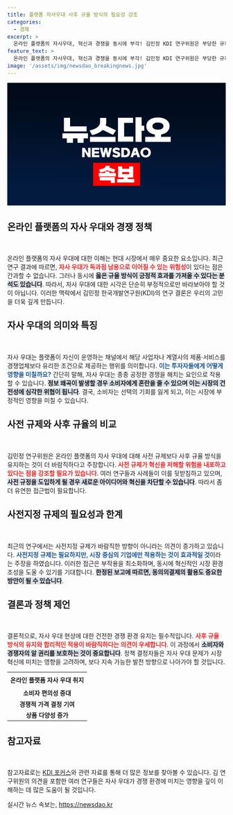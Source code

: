 ```yaml
---
title: 플랫폼 자사우대 사후 규율 방식의 필요성 강조
categories:
  - 경제
excerpt: >
  온라인 플랫폼의 자사우대, 혁신과 경쟁을 동시에 부각! 김민정 KDI 연구위원은 부당한 규제보다 사후 규율을 통해 균형 잡힌 경쟁 정책이 필요하다고 강조했습니다. 소비자 편익과 플랫폼 혁신, 어떻게 조화시킬까? 클릭하여 자세히 알아보세요!
feature_text: >
  온라인 플랫폼의 자사우대, 혁신과 경쟁을 동시에 부각! 김민정 KDI 연구위원은 부당한 규제보다 사후 규율을 통해 균형 잡힌 경쟁 정책이 필요하다고 강조했습니다. 소비자 편익과 플랫폼 혁신, 어떻게 조화시킬까? 클릭하여 자세히 알아보세요!
image: '/assets/img/newsdao_breakingnews.jpg'
---
```


<p><img src="/assets/img/newsdao_breakingnews.jpg" alt="koreaapp 속보" /></p>

<h2 data-ke-size="size26">온라인 플랫폼의 자사 우대와 경쟁 정책</h2>

<p data-ke-size="size16">&nbsp;</p>

<p>온라인 플랫폼의 자사 우대에 대한 이해는 현대 시장에서 매우 중요한 요소입니다. 최근 연구 결과에 따르면, <b><span style="color: #ee2323;">자사 우대가 독과점 남용으로 이어질 수 있는 위험성</span></b>이 있다는 점은 간과할 수 없습니다. 그러나 동시에 <b><span style="background-color: #21538527;">옳은 규율 방식이 긍정적 효과를 가져올 수 있다는 분석도 있습니다</span></b>. 따라서, 자사 우대에 대한 시각은 단순히 부정적으로만 바라보아야 할 것이 아닙니다. 이러한 맥락에서 김민정 한국개발연구원(KDI)의 연구 결론은 우리의 고민을 더욱 깊게 만듭니다.</p>

<h2 data-ke-size="size26">자사 우대의 의미와 특징</h2>

<p data-ke-size="size16">&nbsp;</p>

<p>자사 우대는 플랫폼이 자신이 운영하는 채널에서 해당 사업자나 계열사의 제품·서비스를 경쟁업체보다 유리한 조건으로 제공하는 행위를 의미합니다. <b><span style="color: #1a5490;">이는 투자자들에게 어떻게 영향을 미칠까요?</span></b> 간단히 말해, 자사 우대는 종종 공정한 경쟁을 해치는 요인으로 작용할 수 있습니다. <b><span style="background-color: #21538527;">정보 왜곡이 발생할 경우 소비자에게 혼란을 줄 수 있으며 이는 시장의 건전성에 심각한 위협이 됩니다</span></b>. 결국, 소비자는 선택의 기회를 잃게 되고, 이는 시장에 부정적인 영향을 미칠 수 있습니다.</p>

<h2 data-ke-size="size26">사전 규제와 사후 규율의 비교</h2>

<p data-ke-size="size16">&nbsp;</p>

<p>김민정 연구위원은 온라인 플랫폼의 자사 우대에 대해 사전 규제보다 사후 규율 방식을 유지하는 것이 더 바람직하다고 주장합니다. <b><span style="color: #ee2323;">사전 규제가 혁신을 저해할 위험을 내포하고 있다는 점을 강조할 필요가 있습니다</span></b>. 여러 연구들과 사례들이 이를 뒷받침하고 있으며, <b><span style="background-color: #21538527;">사전 규정을 도입하게 될 경우 새로운 아이디어와 혁신을 차단할 수 있습니다</span></b>. 따라서 좀 더 유연한 접근법이 필요합니다.</p>

<h2 data-ke-size="size26">사전지정 규제의 필요성과 한계</h2>

<p data-ke-size="size16">&nbsp;</p>

<p>최근의 연구에서는 사전지정 규제가 바람직한 방향이 아니라는 의견이 증가하고 있습니다. <b><span style="color: #1a5490;">사전지정 규제는 필요하지만, 시장 중심의 기업에만 적용하는 것이 효과적일 것</span></b>이라는 주장을 하였습니다. 이러한 접근은 부작용을 최소화하며, 동시에 혁신적인 시장 환경 조성을 도울 수 있기를 기대합니다. <b><span style="background-color: #21538527;">한정된 보고에 따르면, 동의의결제의 활용도 중요한 방안이 될 수 있습니다</span></b>.</p>

<h2 data-ke-size="size26">결론과 정책 제언</h2>

<p data-ke-size="size16">&nbsp;</p>

<p>결론적으로, 자사 우대 현상에 대한 건전한 경쟁 환경 유지는 필수적입니다. <b><span style="color: #ee2323;">사후 규율 방식의 유지와 합리적인 적용이 바람직하다는 의견이 우세합니다</span></b>. 이 과정에서 <b><span style="background-color: #21538527;">소비자와 경쟁자의 알 권리를 보호하는 것이 중요합니다</span></b>. 정책 결정자들은 자사 우대 문제가 시장 혁신에 미치는 영향을 고려하며, 보다 지속 가능한 발전 방향으로 나아가야 할 것입니다. </p>

<table style="width: 100%; border-collapse: collapse;">
    <tr>
        <td style="text-align: center; height: 30px;"><b>온라인 플랫폼 자사 우대 취지</b></td>
    </tr>
    <tr>
        <td style="text-align: center; height: 17px;"><b>소비자 편의성 증대</b></td>
    </tr>
    <tr>
        <td style="text-align: center; height: 17px;"><b>경쟁적 가격 결정 기여</b></td>
    </tr>
    <tr>
        <td style="text-align: center; height: 17px;"><b>상품 다양성 증가</b></td>
    </tr>
</table>

<h2 data-ke-size="size26">참고자료</h2>

<p data-ke-size="size16">&nbsp;</p>

<p>참고자료로는 <a href="https://www.kdi.re.kr/kdi_main/publications/summary_view.jsp?pub_no=16636">KDI 포커스</a>와 관련 자료를 통해 더 많은 정보를 찾아볼 수 있습니다. 김 연구위원의 의견을 포함한 여러 연구들은 자사 우대가 경쟁 환경에 미치는 영향을 깊이 이해하는 데 많은 도움이 될 것입니다.</p>
실시간 뉴스 속보는, <a href="https://newsdao.kr" rel="dofollow">https://newsdao.kr</a>


